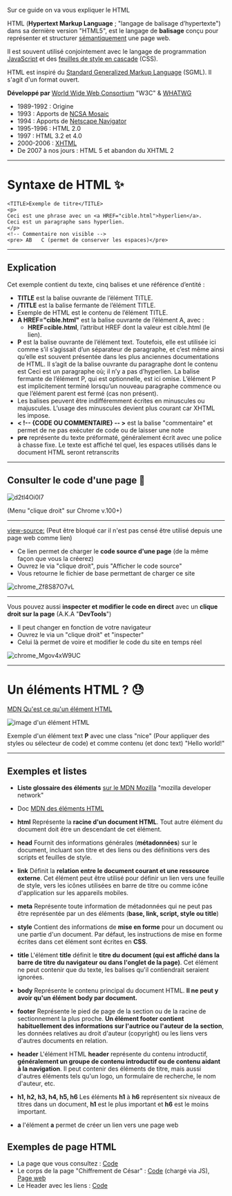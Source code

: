 Sur ce guide on va vous expliquer le HTML  

HTML (**Hypertext Markup Language** ; "langage de balisage d’hypertexte") dans sa dernière version "HTML5", est le langage de **balisage** conçu pour représenter et structurer [sémantiquement](https://fr.wikipedia.org/wiki/Sémantique) une page web.  

Il est souvent utilisé conjointement avec le langage de programmation [JavaScript](https://fr.wikipedia.org/wiki/JavaScript) et des [feuilles de style en cascade](https://fr.wikipedia.org/wiki/Feuilles_de_style_en_cascade) (CSS).  

HTML est inspiré du [Standard Generalized Markup Language](https://fr.wikipedia.org/wiki/Standard_Generalized_Markup_Language) (SGML). Il s'agit d'un format ouvert.

**Développé par**	[World Wide Web Consortium](https://fr.wikipedia.org/wiki/World_Wide_Web_Consortium) "W3C" & [WHATWG](https://fr.wikipedia.org/wiki/Web_Hypertext_Application_Technology_Working_Group)
- 1989-1992 : Origine
- 1993 : Apports de [NCSA Mosaic](https://fr.wikipedia.org/wiki/NCSA_Mosaic)
- 1994 : Apports de [Netscape Navigator](https://fr.wikipedia.org/wiki/Netscape_Navigator)
- 1995-1996 : HTML 2.0
- 1997 : HTML 3.2 et 4.0
- 2000-2006 : [XHTML](https://fr.wikipedia.org/wiki/Extensible_Hypertext_Markup_Language)
- De 2007 à nos jours : HTML 5 et abandon du XHTML 2

---

# Syntaxe de HTML ✨

```
<TITLE>Exemple de titre</TITLE>
<p>
Ceci est une phrase avec un <a HREF="cible.html">hyperlien</a>.
Ceci est un paragraphe sans hyperlien.
</p>
<!-- Commentaire non visible -->
<pre> AB   C (permet de conserver les espaces)</pre>
```

---

## Explication
Cet exemple contient du texte, cinq balises et une référence d’entité :
- **TITLE** est la balise ouvrante de l’élément TITLE.
- **/TITLE** est la balise fermante de l’élément TITLE.
- Exemple de HTML est le contenu de l’élément TITLE.
- **A HREF="cible.html"** est la balise ouvrante de l’élément A, avec :
  - **HREF=cible.html**, l’attribut HREF dont la valeur est cible.html (le lien).
- **P** est la balise ouvrante de l’élément text. Toutefois, elle est utilisée ici comme s’il s’agissait d’un séparateur de paragraphe, et c’est même ainsi qu’elle est souvent présentée dans les plus anciennes documentations de HTML. Il s’agit de la balise ouvrante du paragraphe dont le contenu est Ceci est un paragraphe où; il n’y a pas d’hyperlien. La balise fermante de l’élément P, qui est optionnelle, est ici omise. L’élément P est implicitement terminé lorsqu’un nouveau paragraphe commence ou que l’élément parent est fermé (cas non présent).
- Les balises peuvent être indifféremment écrites en minuscules ou majuscules. L’usage des minuscules devient plus courant car XHTML les impose.
- **< !-- {CODE OU COMMENTAIRE} -- >** est la balise "commentaire" et permet de ne pas exécuter de code ou de laisser une note
- **pre** représente du texte préformaté, généralement écrit avec une police à chasse fixe. Le texte est affiché tel quel, les espaces utilisés dans le document HTML seront retranscrits

---

## Consulter le code d'une page 🔬

![d2tl4Oi0I7](https://github.com/GHub-fr/.github/assets/84735589/096b576d-3f49-4761-a132-7963769e28b4)

(Menu "clique droit" sur Chrome v.100+)

---

[view-source:](view-source:https://doc.ghub.fr/cours/html) (Peut être bloqué car il n'est pas censé être utilisé depuis une page web comme lien)  

- Ce lien permet de charger le **code source d'une page** (de la même façon que vous la créerez)
- Ouvrez le via "clique droit", puis "Afficher le code source"
- Vous retourne le fichier de base permettant de charger ce site

![chrome_Zf8S87O7vL](https://github.com/GHub-fr/.github/assets/84735589/aff1b890-46d5-40e1-8f1f-f4a0fb62d3ca)

---

Vous pouvez aussi **inspecter et modifier le code en direct** avec un **clique droit sur la page** (A.K.A "**DevTools**")  

- Il peut changer en fonction de votre navigateur
- Ouvrez le via un "clique droit" et "inspecter"
- Celui là permet de voire et modifier le code du site en temps réel

![chrome_Mgov4xW9UC](https://github.com/GHub-fr/.github/assets/84735589/d6272fe4-38a2-426b-941f-218f233d9976)

---

# Un éléments HTML ? 😓

[MDN Qu'est ce qu'un élément HTML](https://developer.mozilla.org/fr/docs/Glossary/Element)

![image d'un élément HTML](https://developer.mozilla.org/fr/docs/Glossary/Element/anatomy-of-an-html-element.png)

Exemple d'un élément text **P** avec une class "nice" (Pour appliquer des styles ou sélecteur de code) et comme contenu (et donc text) "Hello world!"

---

## Exemples et listes

- __**Liste glossaire des éléments**__ [sur le MDN Mozilla](https://developer.mozilla.org/fr/docs/Glossary/Element) "mozilla developer network"
- Doc [MDN des éléments HTML](https://developer.mozilla.org/fr/docs/Web/HTML/Element)

- __**html**__	Représente la **racine d'un document HTML**. Tout autre élément du document doit être un descendant de cet élément.
- __**head**__	Fournit des informations générales (**métadonnées**) sur le document, incluant son titre et des liens ou des définitions vers des scripts et feuilles de style.
- __**link**__	Définit la **relation entre le document courant et une ressource externe**. Cet élément peut être utilisé pour définir un lien vers une feuille de style, vers les icônes utilisées en barre de titre ou comme icône d'application sur les appareils mobiles.
- __**meta**__	Représente toute information de métadonnées qui ne peut pas être représentée par un des éléments (**base, link, script, style ou title**)
- __**style**__	Contient des informations de **mise en forme** pour un document ou une partie d'un document. Par défaut, les instructions de mise en forme écrites dans cet élément sont écrites en **CSS**.
- __**title**__	L'élément **title** définit le **titre du document (qui est affiché dans la barre de titre du navigateur ou dans l'onglet de la page)**. Cet élément ne peut contenir que du texte, les balises qu'il contiendrait seraient ignorées.
- __**body**__	Représente le contenu principal du document HTML. **Il ne peut y avoir qu'un élément body par document.**
- __**footer**__	Représente le pied de page de la section ou de la racine de sectionnement la plus proche. **Un élément footer contient habituellement des informations sur l'autrice ou l'auteur de la section**, les données relatives au droit d'auteur (copyright) ou les liens vers d'autres documents en relation.
- __**header**__	L'élément HTML **header** représente du contenu introductif, **généralement un groupe de contenu introductif ou de contenu aidant à la navigation**. Il peut contenir des éléments de titre, mais aussi d'autres éléments tels qu'un logo, un formulaire de recherche, le nom d'auteur, etc.
- __**h1, h2, h3, h4, h5, h6**__	Les éléments **h1** à **h6** représentent six niveaux de titres dans un document, **h1** est le plus important et **h6** est le moins important.
- __**a**__ l'élément **a** permet de créer un lien vers une page web

## Exemples de page HTML

- La page que vous consultez : [Code](https://github.com/GHub-fr/GHub-fr.github.io/blob/main/cours/html.html)
- Le corps de la page "Chiffrement de César" : [Code](https://github.com/GHub-fr/GHub-fr.github.io/blob/main/src/html/content/caesar.html) (chargé via JS), [Page web](https://doc.ghub.fr/outils/caesar.html)
- Le Header avec les liens : [Code](https://github.com/GHub-fr/GHub-fr.github.io/blob/main/src/html/include/header.html)
